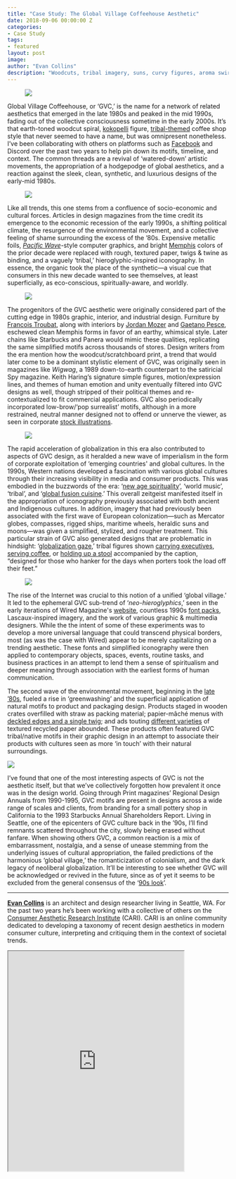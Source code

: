 ```yaml
---
title: "Case Study: The Global Village Coffeehouse Aesthetic"
date: 2018-09-06 00:00:00 Z
categories:
- Case Study
tags:
- featured
layout: post
image:
author: "Evan Collins"
description: "Woodcuts, tribal imagery, suns, curvy figures, aroma swirls, and earth tones: Evan Collins defines the look of the 90s."
---
```


<figure>
  <img src="https://d2w9rnfcy7mm78.cloudfront.net/2653167/large_b68b2dc61b33d30884e6f8da75606f0d.jpg" />
</figure>

Global Village Coffeehouse, or ‘GVC,’ is the name for a network of related aesthetics that emerged in the late 1980s and peaked in the mid 1990s, fading out of the collective consciousness sometime in the early 2000s. It’s that earth-toned woodcut spiral, [kokopelli](https://www.are.na/block/2653447) figure, [tribal-themed](https://www.are.na/block/2009091) coffee shop style that never seemed to have a name, but was omnipresent nonetheless. I’ve been collaborating with others on platforms such as [Facebook](https://www.facebook.com/groups/288047698281354/) and Discord over the past two years to help pin down its motifs, timeline, and context. The common threads are a revival of ‘watered-down’ artistic movements, the appropriation of a hodgepodge of global aesthetics, and a reaction against the sleek, clean, synthetic, and luxurious designs of the early-mid 1980s.

<figure>
  <img src="https://d2w9rnfcy7mm78.cloudfront.net/1986629/large_50c01e148ac975ea7c542d2701154017.png" />
</figure>


Like all trends, this one stems from a confluence of socio-economic and cultural forces. Articles in design magazines from the time credit its emergence to the economic recession of the early 1990s, a shifting political climate, the resurgence of the environmental movement, and a collective feeling of shame surrounding the excess of the ’80s. Expensive metallic foils, [_Pacific Wave_](https://www.are.na/evan-collins-1522646491/pacific-wave-early-cyber)-style computer graphics, and bright [Memphis](https://www.are.na/block/2653455) colors of the prior decade were replaced with rough, textured paper, twigs & twine as binding, and a vaguely ‘tribal,’ hieroglyphic-inspired iconography. In essence, the organic took the place of the synthetic—a visual cue that consumers in this new decade wanted to see themselves, at least superficially, as eco-conscious, spiritually-aware, and worldly.


<figure>
  <img src="https://d2w9rnfcy7mm78.cloudfront.net/2549741/large_06e9f9358bcca8735c8e36b55906cc14.jpg" />
</figure>

The progenitors of the GVC aesthetic were originally considered part of the cutting edge in 1980s graphic, interior, and industrial design. Furniture by [Francois Troubat](https://www.france-art-realisation.com/artists_createurs/troubat_mobilier/francois_troubat.php), along with interiors by [Jordan Mozer](http://www.jordanmozer.com/) and [Gaetano Pesce](https://en.wikipedia.org/wiki/Gaetano_Pesce), eschewed clean Memphis forms in favor of an earthy, whimsical style. Later chains like Starbucks and Panera would mimic these qualities, replicating the same simplified motifs across thousands of stores. Design writers from the era mention how the woodcut/scratchboard print, a trend that would later come to be a dominant stylistic element of GVC, was originally seen in magazines like _Wigwag_, a 1989 down-to-earth counterpart to the satiricial Spy magazine. Keith Haring’s signature simple figures, motion/expression lines, and themes of human emotion and unity eventually filtered into GVC designs as well, though stripped of their political themes and re-contextualized to fit commercial applications. GVC also periodically incorporated low-brow/‘pop surrealist’ motifs, although in a more restrained, neutral manner designed not to offend or unnerve the viewer, as seen in corporate [stock illustrations](https://www.are.na/block/2653373).

<figure>
  <img src="https://d2w9rnfcy7mm78.cloudfront.net/2661079/original_d17394c2094d56ea89ef83906e76eaac.jpg" />
</figure>

The rapid acceleration of globalization in this era also contributed to aspects of GVC design, as it heralded a new wave of imperialism in the form of corporate exploitation of ‘emerging countries' and global cultures. In the 1990s, Western nations developed a fascination with various global cultures through their increasing visibility in media and consumer products. This was embodied in the buzzwords of the era: ‘[new age spirituality](https://www.are.na/block/2652845)’, ‘world music’, ‘tribal’, and ‘[global fusion cuisine](https://www.are.na/block/2652527).’ This overall zeitgeist manifested itself in the appropriation of iconography previously associated with both ancient and Indigenous cultures. In addition, imagery that had previously been associated with the first wave of European colonization—such as Mercator globes, compasses, rigged ships, maritime wheels, heraldic suns and moons—was given a simplified, stylized, and rougher treatment. This particular strain of GVC also generated designs that are problematic in hindsight: ‘[globalization gaze](https://www.are.na/block/2652412),’ tribal figures shown [carrying executives](https://www.are.na/block/2575665), [serving coffee](https://www.are.na/block/2009088), or [holding up a stool](https://www.are.na/block/2650295) accompanied by the caption, “designed for those who hanker for the days when porters took the load off their feet.”    


<figure>
  <img src="https://d2w9rnfcy7mm78.cloudfront.net/2661051/original_53759fe9a7d6e48e61ff9da4e3de6ead.jpg" />
</figure>

The rise of the Internet was crucial to this notion of a unified ‘global village.’ It led to the ephemeral GVC sub-trend of ‘_neo-hieroglyphics_,’ seen in the early iterations of Wired Magazine's [website](https://www.are.na/block/2646210), countless 1990s [font packs](https://www.myfonts.com/fonts/synfonts/mondo-kaizen/mondo-kaizen/), Lascaux-inspired imagery, and the work of various graphic & multimedia designers. While the the intent of some of these experiments was to develop a more universal language that could transcend physical borders, most (as was the case with Wired) appear to be merely capitalizing on a trending aesthetic. These fonts and simplified iconography were then applied to contemporary objects, spaces, events, routine tasks, and business practices in an attempt to lend them a sense of spiritualism and deeper meaning through association with the earliest forms of human communication.

The second wave of the environmental movement, beginning in the [late ’80s](https://www.retroreport.org/video/the-fight-to-save-the-amazon/), fueled a rise in ‘greenwashing’ and the superficial application of natural motifs to product and packaging design. Products staged in wooden crates overfilled with straw as packing material; papier-mâché menus with [deckled edges and a single twig](https://www.are.na/block/2652502); and ads touting [different varieties](https://www.are.na/block/2653105) of textured recycled paper abounded. These products often featured GVC tribal/native motifs in their graphic design in an attempt to associate their products with cultures seen as more ‘in touch’ with their natural surroundings.

<img src="https://d2w9rnfcy7mm78.cloudfront.net/2653001/large_05aff24310866457caaa6a131fa7ac09.png" />

I’ve found that one of the most interesting aspects of GVC is not the aesthetic itself, but that we’ve collectively forgotten how prevalent it once was in the design world. Going through Print magazines’ Regional Design Annuals from 1990-1995, GVC motifs are present in designs across a wide range of scales and clients, from branding for a small pottery shop in California to the 1993 Starbucks Annual Shareholders Report. Living in Seattle, one of the epicenters of GVC culture back in the ’90s, I’ll find remnants scattered throughout the city, slowly being erased without fanfare. When showing others GVC, a common reaction is a mix of embarrassment, nostalgia, and a sense of unease stemming from the underlying issues of cultural appropriation, the failed predictions of the harmonious ‘global village,’ the romanticization of colonialism, and the dark legacy of neoliberal globalization. It’ll be interesting to see whether GVC will be acknowledged or revived in the future, since as of yet it seems to be excluded from the general consensus of the ‘[90s look](https://www.google.com/search?q=90s+graphics&safe=active&rlz=1C1CHBF_enUS789US789&source=lnms&tbm=isch&sa=X&ved=0ahUKEwjIm6fg9vTcAhWD0J8KHSb3CJAQ_AUICigB&biw=1920&bih=974)’.

---
**[Evan Collins](https://www.are.na/evan-collins-1522646491)** is an architect and design researcher living in Seattle, WA. For the past two years he’s been working with a collective of others on the [Consumer Aesthetic Research Institute](https://issuu.com/evancollins/docs/cari_presentation_-_july_2018_-_fin) (CARI). CARI is an online community dedicated to developing a taxonomy of recent design aesthetics in modern consumer culture, interpreting and critiquing them in the context of societal trends.

<iframe class="arena-iframe" width="400" height="500" src="https://www.are.na/evan-collins-1522646491/global-village-coffeehouse"></iframe>
